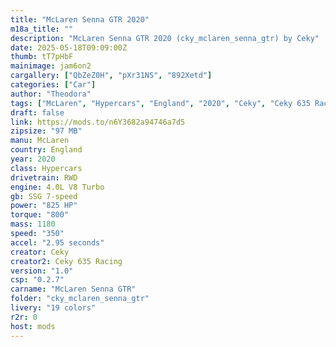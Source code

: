 ```yaml
---
title: "McLaren Senna GTR 2020"
m18a_title: ""
description: "McLaren Senna GTR 2020 (cky_mclaren_senna_gtr) by Ceky"
date: 2025-05-18T09:09:00Z
thumb: tT7pHbF
mainimage: jam6on2
cargallery: ["QbZeZ0H", "pXr31NS", "892Xetd"]
categories: ["Car"]
author: "Theodora"
tags: ["McLaren", "Hypercars", "England", "2020", "Ceky", "Ceky 635 Racing"]
draft: false
link: https://mods.to/n6Y3682a94746a7d5
zipsize: "97 MB"
manu: McLaren
country: England
year: 2020
class: Hypercars
drivetrain: RWD
engine: 4.0L V8 Turbo
gb: SSG 7-speed
power: "825 HP"
torque: "800"
mass: 1180
speed: "350"
accel: "2.95 seconds"
creator: Ceky
creator2: Ceky 635 Racing
version: "1.0"
csp: "0.2.7"
carname: "McLaren Senna GTR"
folder: "cky_mclaren_senna_gtr"
livery: "19 colors"
r2r: 0
host: mods
---
```

